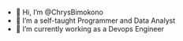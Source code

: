 - 👋 Hi, I’m @ChrysBimokono
- 👀 I’m a self-taught Programmer and Data Analyst
- 🌱 I’m currently working as a Devops Engineer


<!---
ChrysBimokono/ChrysBimokono is a ✨ special ✨ repository because its `README.md` (this file) appears on your GitHub profile.
You can click the Preview link to take a look at your changes.
--->
